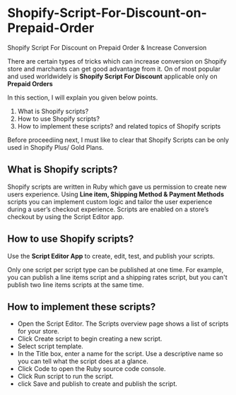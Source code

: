 # Shopify-Script-For-Discount-on-Prepaid-Order
Shopify Script For Discount on Prepaid Order &amp; Increase Conversion

There are certain types of tricks which can increase conversion on Shopify store and marchants can get good advantage from it. 
On of most popular and used worldwidely is <b>Shopify Script For Discount</b> applicable only on <b>Prepaid Orders</b> 

In this section, I will explain you given below points.
1. What is Shopify scripts?
2. How to use Shopify scripts?
3. How to implement these scripts? 
and related topics of Shopify scripts

Before proceediing next, I must like to clear that Shopify Scripts can be only used in Shopify Plus/ Gold Plans.

<h2>What is Shopify scripts?</h2>
<p>Shopify scripts are written in Ruby which gave us permission to create new users experience. Using <b>Line item, Shipping Method & Payment Methods</b> scripts you can implement custom logic and tailor the user experience during a user’s checkout experience. Scripts are enabled on a store’s checkout by using the Script Editor app.</p>

<h2>How to use Shopify scripts?</h2>
<p>Use the <b>Script Editor App</b> to create, edit, test, and publish your scripts.</p>
<p>Only one script per script type can be published at one time. For example, you can publish a line items script and a shipping rates script, but you can't publish two line items scripts at the same time.</p>

<h2>How to implement these scripts? </h2>
<ul>
<li>Open the Script Editor. The Scripts overview page shows a list of scripts for your store.</li>
<li>Click Create script to begin creating a new script.</li>
<li>Select script template.</li>
<li>In the Title box, enter a name for the script. Use a descriptive name so you can tell what the script does at a glance.</li>
<li>Click Code to open the Ruby source code console.</li>
<li>Click Run script to run the script.</li>
<li>click Save and publish to create and publish the script.</li>
<ul>
  
  
